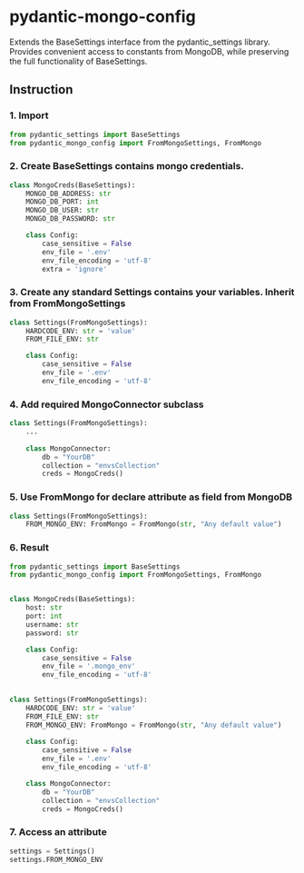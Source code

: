 # pydantic-mongo-config
Extends the BaseSettings interface from the pydantic_settings library. Provides convenient access to constants from MongoDB, while preserving the full functionality of BaseSettings.


## Instruction
### 1. Import
```python
from pydantic_settings import BaseSettings
from pydantic_mongo_config import FromMongoSettings, FromMongo
```
### 2. Create BaseSettings contains mongo credentials.
```python
class MongoCreds(BaseSettings):
    MONGO_DB_ADDRESS: str
    MONGO_DB_PORT: int
    MONGO_DB_USER: str
    MONGO_DB_PASSWORD: str

    class Config:
        case_sensitive = False
        env_file = '.env'
        env_file_encoding = 'utf-8'
        extra = 'ignore'
```
### 3. Create any standard Settings contains your variables. Inherit from FromMongoSettings
```python
class Settings(FromMongoSettings):
    HARDCODE_ENV: str = 'value'
    FROM_FILE_ENV: str

    class Config:
        case_sensitive = False
        env_file = '.env'
        env_file_encoding = 'utf-8'
```
### 4. Add required MongoConnector subclass
```python
class Settings(FromMongoSettings):
    ...
    
    class MongoConnector:
        db = "YourDB"
        collection = "envsCollection"
        creds = MongoCreds()
```
### 5. Use FromMongo for declare attribute as field from MongoDB
```python
class Settings(FromMongoSettings):
    FROM_MONGO_ENV: FromMongo = FromMongo(str, "Any default value")
```
### 6. Result
```python
from pydantic_settings import BaseSettings
from pydantic_mongo_config import FromMongoSettings, FromMongo


class MongoCreds(BaseSettings):
    host: str
    port: int
    username: str
    password: str

    class Config:
        case_sensitive = False
        env_file = '.mongo_env'
        env_file_encoding = 'utf-8'

        
class Settings(FromMongoSettings):
    HARDCODE_ENV: str = 'value'
    FROM_FILE_ENV: str
    FROM_MONGO_ENV: FromMongo = FromMongo(str, "Any default value")
    
    class Config:
        case_sensitive = False
        env_file = '.env'
        env_file_encoding = 'utf-8'

    class MongoConnector:
        db = "YourDB"
        collection = "envsCollection"
        creds = MongoCreds()
```
### 7. Access an attribute
```python
settings = Settings()
settings.FROM_MONGO_ENV
```